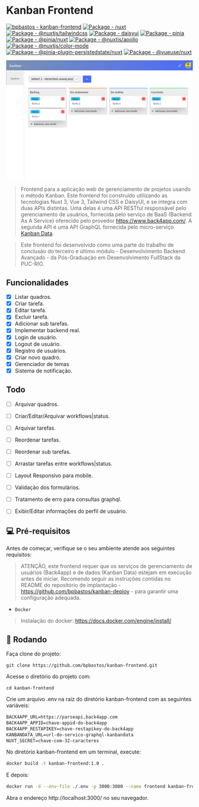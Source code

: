 # Kanban  Frontend 

[![bpbastos - kanban-frontend](https://img.shields.io/static/v1?label=bpbastos&message=kanban-frontend&color=blue&logo=github)](https://github.com/bpbastos/kanban-frontend "Go to GitHub repo")
[![Package - nuxt](https://img.shields.io/github/package-json/dependency-version/bpbastos/kanban-frontend/nuxt?color=blue)](https://www.npmjs.com/package/nuxt)
[![Package - @nuxtjs/tailwindcss](https://img.shields.io/github/package-json/dependency-version/bpbastos/kanban-frontend/@nuxtjs/tailwindcss?color=blue)](https://www.npmjs.com/package/@nuxtjs/tailwindcss)
[![Package - daisyui](https://img.shields.io/github/package-json/dependency-version/bpbastos/kanban-frontend/daisyui?color=blue)](https://www.npmjs.com/package/daisyui)
[![Package - pinia](https://img.shields.io/github/package-json/dependency-version/bpbastos/kanban-frontend/pinia?color=blue)](https://www.npmjs.com/package/pinia)
[![Package - @pinia/nuxt](https://img.shields.io/github/package-json/dependency-version/bpbastos/kanban-frontend/@pinia/nuxt?color=blue)](https://www.npmjs.com/package/@pinia/nuxt)
[![Package - @nuxtjs/apollo](https://img.shields.io/github/package-json/dependency-version/bpbastos/kanban-frontend/@nuxtjs/apollo?color=blue)](https://www.npmjs.com/package/@nuxtjs/apollo)
[![Package - @nuxtjs/color-mode](https://img.shields.io/github/package-json/dependency-version/bpbastos/kanban-frontend/@nuxtjs/color-mode?color=blue)](https://www.npmjs.com/package/@nuxtjs/color-mode)
[![Package - @pinia-plugin-persistedstate/nuxt](https://img.shields.io/github/package-json/dependency-version/bpbastos/kanban-frontend/@pinia-plugin-persistedstate/nuxt?color=blue)](https://www.npmjs.com/package/@pinia-plugin-persistedstate/nuxt)
[![Package - @vueuse/nuxt](https://img.shields.io/github/package-json/dependency-version/bpbastos/kanban-frontend/@vueuse/nuxt?color=blue)](https://www.npmjs.com/package/@vueuse/nuxt)

<img src="screenshot/board.png" alt="Tela principal">

> Frontend para a aplicação web de gerenciamento de projetos usando o método Kanban. Este frontend foi construído utilizando as tecnologias Nuxt 3, Vue 3, Tailwind CSS e DaisyUI, e se integra com duas APIs distintas. Uma delas é uma API RESTful responsável pelo gerenciamento de usuários, fornecida pelo serviço de BaaS (Backend As A Service) oferecido pelo provedor https://www.back4app.com/. A segunda API é uma API GraphQL fornecida pelo micro-serviço [Kanban Data](https://github.com/bpbastos/kanban-data).

> Este frontend foi desenvolvido como uma parte do trabalho de conclusão do terceiro e último módulo - Desenvolvimento Backend Avançado - da Pós-Graduação em Desenvolvimento FullStack da PUC-RIO. 


## Funcionalidades

- [x] Listar quadros.
- [x] Criar tarefa.
- [x] Editar tarefa.
- [x] Excluir tarefa.
- [x] Adicionar sub tarefas.
- [x] Implementar backend real.
- [x] Login de usuário.
- [x] Logout de usuário.
- [x] Registro de usuários.
- [x] Criar novo quadro.
- [x] Gerenciador de temas
- [x] Sistema de notificação.

## Todo

- [ ] Arquivar quadros.
- [ ] Criar/Editar/Arquivar workflows|status.
- [ ] Arquivar tarefas.
- [ ] Reordenar tarefas.
- [ ] Reordenar sub tarefas.
- [ ] Arrastar tarefas entre workflows|status.
- [ ] Layout Responsivo para mobile.
- [ ] Validação dos formulários.
- [ ] Tratamento de erro para consultas graphql.
- [ ] Exibir/Editar informações do perfil de usuário.


## 💻 Pré-requisitos

Antes de começar, verifique se o seu ambiente atende aos seguintes requisitos:

> ATENÇÃO, este frontend requer que os serviços de gerenciamento de usuários (Back4app) e de dados (Kanban Data) estejam em execução antes de iniciar. Recomendo seguir as instruções contidas no README do repositório de implantação - https://github.com/bpbastos/kanban-deploy - para garantir uma configuração adequada.

* `Docker`

> Instalação do docker: https://docs.docker.com/engine/install/

## 🚀 Rodando

Faça clone do projeto:
```
git clone https://github.com/bpbastos/kanban-frontend.git
```

Acesse o diretório do projeto com:
```
cd kanban-frontend
```

Crie um arquivo .env na raiz do diretório kanban-frontend com as seguintes variáveis:

```env
BACK4APP_URL=https://parseapi.back4app.com
BACK4APP_APPID=chave-appid-do-back4app
BACK4APP_RESTAPIKEY=chave-restapikey-do-back4app
KANBANDATA_URL=url-do-servico-graphql-kanbandata
NUXT_SECRET=chave-com-32-caracteres
```

No diretório kanban-frontend em um terminal, execute:
```sh
docker build -t kanban-frontend:1.0 .
```

E depois:
```sh
docker run -d --env-file ./.env -p 3000:3000 --name frontend kanban-frontend:1.0 
```

Abra o endereço http://localhost:3000/ no seu navegador.